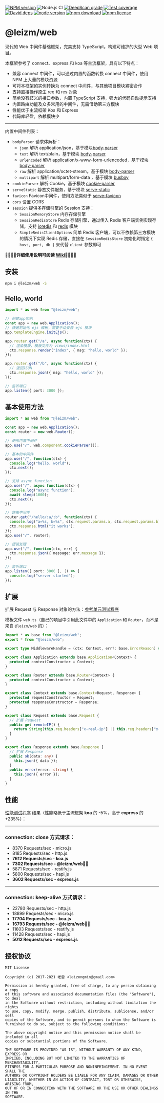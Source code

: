 [![NPM version][npm-image]][npm-url]
![Node.js CI](https://github.com/leizongmin/leizm-web/workflows/Node.js%20CI/badge.svg)
[![DeepScan grade](https://deepscan.io/api/projects/2695/branches/18968/badge/grade.svg)](https://deepscan.io/dashboard#view=project&pid=2695&bid=18968)
[![Test coverage][coveralls-image]][coveralls-url]
[![David deps][david-image]][david-url]
[![node version][node-image]][node-url]
[![npm download][download-image]][download-url]
[![npm license][license-image]][download-url]

[npm-image]: https://img.shields.io/npm/v/@leizm/web.svg?style=flat-square
[npm-url]: https://npmjs.org/package/@leizm/web
[coveralls-image]: https://img.shields.io/coveralls/leizongmin/leizm-web.svg?style=flat-square
[coveralls-url]: https://coveralls.io/r/leizongmin/leizm-web?branch=master
[david-image]: https://img.shields.io/david/leizongmin/leizm-web.svg?style=flat-square
[david-url]: https://david-dm.org/leizongmin/leizm-web
[node-image]: https://img.shields.io/badge/node.js-%3E=_10-green.svg?style=flat-square
[node-url]: http://nodejs.org/download/
[download-image]: https://img.shields.io/npm/dm/@leizm/web.svg?style=flat-square
[download-url]: https://npmjs.org/package/@leizm/web
[license-image]: https://img.shields.io/npm/l/@leizm/web.svg

# @leizm/web

现代的 Web 中间件基础框架，完美支持 TypeScript，构建可维护的大型 Web 项目。

本框架参考了 connect、express 和 koa 等主流框架，具有以下特点：

* 兼容 connect 中间件，可以通过内置的函数转换 connect 中间件，使用 NPM 上大量的模块资源
* 可将本框架的实例转换为 connect 中间件，与其他项目模块紧密合作
* 支持直接操作原生 req 和 res 对象
* 简单没有歧义的接口参数，内置 TypeScript 支持，强大的代码自动提示支持
* 内置路由功能及众多常用的中间件，无需借助第三方模块
* 性能优于主流框架 Koa 和 Express
* 代码库轻盈，依赖模块少

-----

内置中间件列表：

* `bodyParser` 请求体解析：
  * `json` 解析 application/json，基于模块[body-parser](https://www.npmjs.com/package/body-parser)
  * `text` 解析 text/plain，基于模块 [body-parser](https://www.npmjs.com/package/body-parser)
  * `urlencoded` 解析 application/x-www-form-urlencoded，基于模块 [body-parser](https://www.npmjs.com/package/body-parser)
  * `raw` 解析 application/octet-stream，基于模块 [body-parser](https://www.npmjs.com/package/body-parser)
  * `multipart` 解析 multipart/form-data ，基于模块 [busboy](https://www.npmjs.com/package/busboy)
* `cookieParser` 解析 Cookie，基于模块 [cookie-parser](https://www.npmjs.com/package/cookie-parser)
* `serveStatic` 静态文件服务，基于模块 [serve-static](https://www.npmjs.com/package/serve-static)
* `favicon` Favicon中间件，使用方法类似于 [serve-favicon](https://github.com/expressjs/serve-favicon)
* `cors` 设置 CORS
* `session` 提供多存储引擎的 Session 支持：
  * `SessionMemoryStore` 内存存储引擎
  * `SessionRedisStore` Redis 存储引擎，通过传入 Redis 客户端实例实现存储，支持 [ioredis](https://www.npmjs.com/package/ioredis) 和 [redis](https://www.npmjs.com/package/redis) 模块
  * `SimpleRedisClientOptions` 简单 Redis 客户端，可以不依赖第三方模块的情况下实现 Redis 存储，直接在 `SessionRedisStore` 初始化时指定 `{ host, port, db }` 来代替 `client` 参数即可

**🌟🌟🌟🌟详细使用说明可阅读 [Wiki](https://github.com/leizongmin/leizm-web/wiki)🌟🌟🌟🌟**

## 安装

```bash
npm i @leizm/web -S
```

## Hello, world

```typescript
import * as web from "@leizm/web";

// 创建app实例
const app = new web.Application();
// 快速初始化 ejs 模板，需要手动安装 ejs 模块
app.templateEngine.initEjs();

app.router.get("/a", async function(ctx) {
  // 渲染模板，模板文件为 views/index.html
  ctx.response.render("index", { msg: "hello, world" });
});

app.router.get("/b", async function(ctx) {
  // 返回JSON
  ctx.response.json({ msg: "hello, world" });
});

// 监听端口
app.listen({ port: 3000 });
```

## 基本使用方法

```typescript
import * as web from "@leizm/web";

const app = new web.Application();
const router = new web.Router();

// 使用内置中间件
app.use("/", web.component.cookieParser());

// 基本的中间件
app.use("/", function(ctx) {
  console.log("hello, world");
  ctx.next();
});

// 支持 async function
app.use("/", async function(ctx) {
  console.log("async function");
  await sleep(1000);
  ctx.next();
});

// 路由中间件
router.get("/hello/:a/:b", function(ctx) {
  console.log("a=%s, b=%s", ctx.request.params.a, ctx.request.params.b);
  ctx.response.html("it works");
});
app.use("/", router);

// 错误处理
app.use("/", function(ctx, err) {
  ctx.response.json({ message: err.message });
});

// 监听端口
app.listen({ port: 3000 }, () => {
  console.log("server started");
});
```

## 扩展

扩展 Request 与 Response 对象的方法：[参考单元测试程序](https://github.com/leizongmin/leizm-web/blob/master/src/test/extends.test.ts)

模板文件 `web.ts`（自己的项目中引用此文件中的 `Application` 和 `Router`，而不是来自 `@leizm/web` 的）：

```typescript
import * as base from "@leizm/web";
export * from "@leizm/web";

export type MiddlewareHandle = (ctx: Context, err?: base.ErrorReason) => Promise<void> | void;

export class Application extends base.Application<Context> {
  protected contextConstructor = Context;
}

export class Router extends base.Router<Context> {
  protected contextConstructor = Context;
}

export class Context extends base.Context<Request, Response> {
  protected requestConstructor = Request;
  protected responseConstructor = Response;
}

export class Request extends base.Request {
  // 扩展 Request
  public get remoteIP() {
    return String(this.req.headers["x-real-ip"] || this.req.headers["x-forwarded-for"] || this.req.socket.remoteAddress);
  }
}

export class Response extends base.Response {
  // 扩展 Response
  public ok(data: any) {
    this.json({ data });
  }
  public error(error: string) {
    this.json({ error });
  }
}
```

## 性能

[性能测试程序](https://github.com/leizongmin/leizm-web-benchmark) 结果（性能略低于主流框架 **koa** 的 -5%，高于 **express** 的 +235%）：

------------------------------------------------------------------------

### connection: close 方式请求：

- 8370 Requests/sec - micro.js
- 8185 Requests/sec - http.js
- **7612 Requests/sec - koa.js**
- **7302 Requests/sec - @leizm/web🌟🌟**
- 5871 Requests/sec - restify.js
- 5800 Requests/sec - hapi.js
- **3602 Requests/sec - express.js**

------------------------------------------------------------------------

### connection: keep-alive 方式请求：

- 22780 Requests/sec - http.js
- 18899 Requests/sec - micro.js
- **17704 Requests/sec - koa.js**
- **16793 Requests/sec - @leizm/web🌟🌟**
- 11603 Requests/sec - restify.js
- 11428 Requests/sec - hapi.js
- **5012 Requests/sec - express.js**


## 授权协议

```text
MIT License

Copyright (c) 2017-2021 老雷 <leizongmin@gmail.com>

Permission is hereby granted, free of charge, to any person obtaining a copy
of this software and associated documentation files (the "Software"), to deal
in the Software without restriction, including without limitation the rights
to use, copy, modify, merge, publish, distribute, sublicense, and/or sell
copies of the Software, and to permit persons to whom the Software is
furnished to do so, subject to the following conditions:

The above copyright notice and this permission notice shall be included in all
copies or substantial portions of the Software.

THE SOFTWARE IS PROVIDED "AS IS", WITHOUT WARRANTY OF ANY KIND, EXPRESS OR
IMPLIED, INCLUDING BUT NOT LIMITED TO THE WARRANTIES OF MERCHANTABILITY,
FITNESS FOR A PARTICULAR PURPOSE AND NONINFRINGEMENT. IN NO EVENT SHALL THE
AUTHORS OR COPYRIGHT HOLDERS BE LIABLE FOR ANY CLAIM, DAMAGES OR OTHER
LIABILITY, WHETHER IN AN ACTION OF CONTRACT, TORT OR OTHERWISE, ARISING FROM,
OUT OF OR IN CONNECTION WITH THE SOFTWARE OR THE USE OR OTHER DEALINGS IN THE
SOFTWARE.
```
